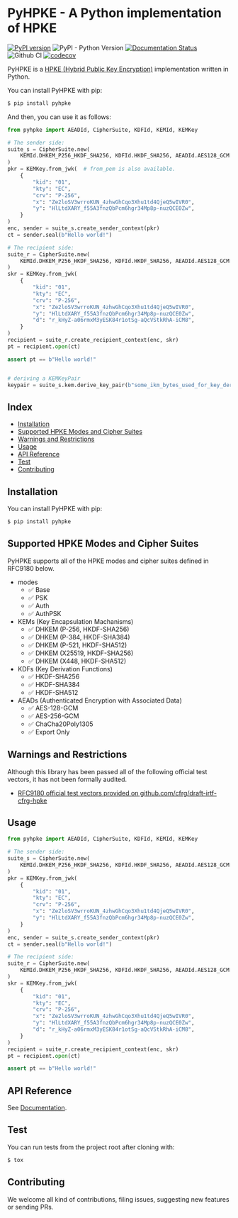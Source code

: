 # PyHPKE - A Python implementation of HPKE

[![PyPI version](https://badge.fury.io/py/pyhpke.svg)](https://badge.fury.io/py/pyhpke)
![PyPI - Python Version](https://img.shields.io/pypi/pyversions/pyhpke)
[![Documentation Status](https://readthedocs.org/projects/pyhpke/badge/?version=latest)](https://pyhpke.readthedocs.io/en/latest/?badge=latest)
![Github CI](https://github.com/dajiaji/pyhpke/actions/workflows/ci.yml/badge.svg)
[![codecov](https://codecov.io/gh/dajiaji/pyhpke/branch/main/graph/badge.svg?token=QN8GXEYEP3)](https://codecov.io/gh/dajiaji/pyhpke)


PyHPKE is a [HPKE (Hybrid Public Key Encryption)](https://www.rfc-editor.org/rfc/rfc9180.html) implementation written in Python.

You can install PyHPKE with pip:

```sh
$ pip install pyhpke
```

And then, you can use it as follows:


```py
from pyhpke import AEADId, CipherSuite, KDFId, KEMId, KEMKey

# The sender side:
suite_s = CipherSuite.new(
    KEMId.DHKEM_P256_HKDF_SHA256, KDFId.HKDF_SHA256, AEADId.AES128_GCM
)
pkr = KEMKey.from_jwk(  # from_pem is also available.
    {
        "kid": "01",
        "kty": "EC",
        "crv": "P-256",
        "x": "Ze2loSV3wrroKUN_4zhwGhCqo3Xhu1td4QjeQ5wIVR0",
        "y": "HlLtdXARY_f55A3fnzQbPcm6hgr34Mp8p-nuzQCE0Zw",
    }
)
enc, sender = suite_s.create_sender_context(pkr)
ct = sender.seal(b"Hello world!")

# The recipient side:
suite_r = CipherSuite.new(
    KEMId.DHKEM_P256_HKDF_SHA256, KDFId.HKDF_SHA256, AEADId.AES128_GCM
)
skr = KEMKey.from_jwk(
    {
        "kid": "01",
        "kty": "EC",
        "crv": "P-256",
        "x": "Ze2loSV3wrroKUN_4zhwGhCqo3Xhu1td4QjeQ5wIVR0",
        "y": "HlLtdXARY_f55A3fnzQbPcm6hgr34Mp8p-nuzQCE0Zw",
        "d": "r_kHyZ-a06rmxM3yESK84r1otSg-aQcVStkRhA-iCM8",
    }
)
recipient = suite_r.create_recipient_context(enc, skr)
pt = recipient.open(ct)

assert pt == b"Hello world!"


# deriving a KEMKeyPair
keypair = suite_s.kem.derive_key_pair(b"some_ikm_bytes_used_for_key_derivation")
```

## Index

- [Installation](#installation)
- [Supported HPKE Modes and Cipher Suites](#supported-hpke-modes-and-cipher-suites)
- [Warnings and Restrictions](#warnings-and-restrictions)
- [Usage](#usage)
- [API Reference](#api-reference)
- [Test](#test)
- [Contributing](#contributing)

## Installation

You can install PyHPKE with pip:

```sh
$ pip install pyhpke
```

## Supported HPKE Modes and Cipher Suites

PyHPKE supports all of the HPKE modes and cipher suites defined in RFC9180 below.

- modes
    - ✅ Base
    - ✅ PSK
    - ✅ Auth
    - ✅ AuthPSK
- KEMs (Key Encapsulation Machanisms)
    - ✅ DHKEM (P-256, HKDF-SHA256)
    - ✅ DHKEM (P-384, HKDF-SHA384)
    - ✅ DHKEM (P-521, HKDF-SHA512)
    - ✅ DHKEM (X25519, HKDF-SHA256)
    - ✅ DHKEM (X448, HKDF-SHA512)
- KDFs (Key Derivation Functions)
    - ✅ HKDF-SHA256
    - ✅ HKDF-SHA384
    - ✅ HKDF-SHA512
- AEADs (Authenticated Encryption with Associated Data)
    - ✅ AES-128-GCM
    - ✅ AES-256-GCM
    - ✅ ChaCha20Poly1305
    - ✅ Export Only

## Warnings and Restrictions

Although this library has been passed all of the following official test vectors, it has not been formally audited.
- [RFC9180 official test vectors provided on github.com/cfrg/draft-irtf-cfrg-hpke](https://github.com/cfrg/draft-irtf-cfrg-hpke/blob/5f503c564da00b0687b3de75f1dfbdfc4079ad31/test-vectors.json)

## Usage

```py
from pyhpke import AEADId, CipherSuite, KDFId, KEMId, KEMKey

# The sender side:
suite_s = CipherSuite.new(
    KEMId.DHKEM_P256_HKDF_SHA256, KDFId.HKDF_SHA256, AEADId.AES128_GCM
)
pkr = KEMKey.from_jwk(
    {
        "kid": "01",
        "kty": "EC",
        "crv": "P-256",
        "x": "Ze2loSV3wrroKUN_4zhwGhCqo3Xhu1td4QjeQ5wIVR0",
        "y": "HlLtdXARY_f55A3fnzQbPcm6hgr34Mp8p-nuzQCE0Zw",
    }
)
enc, sender = suite_s.create_sender_context(pkr)
ct = sender.seal(b"Hello world!")

# The recipient side:
suite_r = CipherSuite.new(
    KEMId.DHKEM_P256_HKDF_SHA256, KDFId.HKDF_SHA256, AEADId.AES128_GCM
)
skr = KEMKey.from_jwk(
    {
        "kid": "01",
        "kty": "EC",
        "crv": "P-256",
        "x": "Ze2loSV3wrroKUN_4zhwGhCqo3Xhu1td4QjeQ5wIVR0",
        "y": "HlLtdXARY_f55A3fnzQbPcm6hgr34Mp8p-nuzQCE0Zw",
        "d": "r_kHyZ-a06rmxM3yESK84r1otSg-aQcVStkRhA-iCM8",
    }
)
recipient = suite_r.create_recipient_context(enc, skr)
pt = recipient.open(ct)

assert pt == b"Hello world!"
```

## API Reference

See [Documentation](https://pyhpke.readthedocs.io/en/stable/api.html).

## Test

You can run tests from the project root after cloning with:

```sh
$ tox
```

## Contributing

We welcome all kind of contributions, filing issues, suggesting new features or sending PRs.
